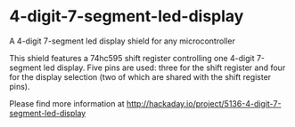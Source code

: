 # 4-digit-7-segment-led-display
A 4-digit 7-segment led display shield for any microcontroller

This shield features a 74hc595 shift register controlling one 4-digit 7-segment led display. Five pins are used: three for the shift register and four for the display selection (two of which are shared with the shift register pins).

Please find more information at http://hackaday.io/project/5136-4-digit-7-segment-led-display
